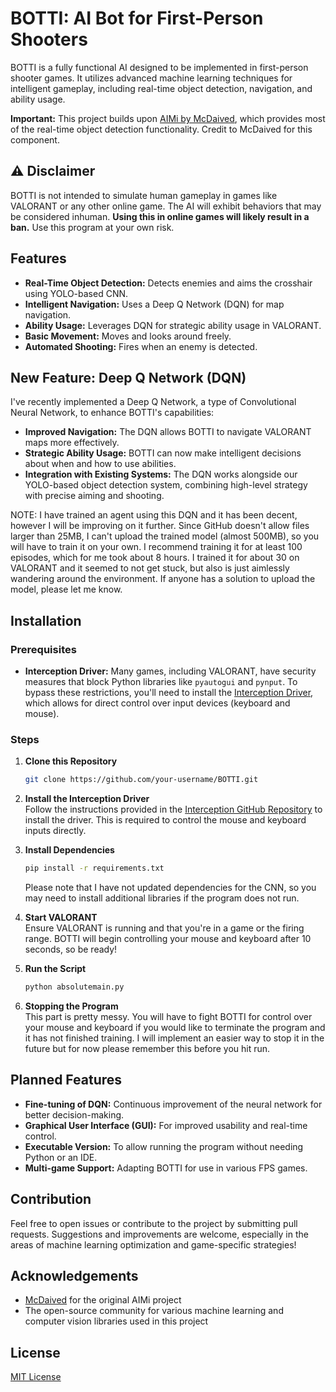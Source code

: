 # BOTTI: AI Bot for First-Person Shooters

BOTTI is a fully functional AI designed to be implemented in first-person shooter games. It utilizes advanced machine learning techniques for intelligent gameplay, including real-time object detection, navigation, and ability usage.

**Important:** This project builds upon [AIMi by McDaived](https://github.com/McDaived/AIMi), which provides most of the real-time object detection functionality. Credit to McDaived for this component.

## ⚠️ Disclaimer

BOTTI is not intended to simulate human gameplay in games like VALORANT or any other online game. The AI will exhibit behaviors that may be considered inhuman. **Using this in online games will likely result in a ban.** Use this program at your own risk.

## Features

- **Real-Time Object Detection:** Detects enemies and aims the crosshair using YOLO-based CNN.
- **Intelligent Navigation:** Uses a Deep Q Network (DQN) for map navigation.
- **Ability Usage:** Leverages DQN for strategic ability usage in VALORANT.
- **Basic Movement:** Moves and looks around freely.
- **Automated Shooting:** Fires when an enemy is detected.

## New Feature: Deep Q Network (DQN)

I've recently implemented a Deep Q Network, a type of Convolutional Neural Network, to enhance BOTTI's capabilities:

- **Improved Navigation:** The DQN allows BOTTI to navigate VALORANT maps more effectively.
- **Strategic Ability Usage:** BOTTI can now make intelligent decisions about when and how to use abilities.
- **Integration with Existing Systems:** The DQN works alongside our YOLO-based object detection system, combining high-level strategy with precise aiming and shooting.

NOTE: I have trained an agent using this DQN and it has been decent, however I will be improving on it further. Since GitHub doesn't allow files larger than 25MB, I can't upload the trained model (almost 500MB), so you will have to train it on your own. I recommend training it for at least 100 episodes, which for me took about 8 hours. I trained it for about 30 on VALORANT and it seemed to not get stuck, but also is just aimlessly wandering around the environment. If anyone has a solution to upload the model, please let me know.

## Installation

### Prerequisites

- **Interception Driver:** Many games, including VALORANT, have security measures that block Python libraries like `pyautogui` and `pynput`. To bypass these restrictions, you'll need to install the [Interception Driver](https://github.com/oblitum/Interception), which allows for direct control over input devices (keyboard and mouse).

### Steps

1. **Clone this Repository**
    ```bash
    git clone https://github.com/your-username/BOTTI.git
    ```
   
2. **Install the Interception Driver**  
   Follow the instructions provided in the [Interception GitHub Repository](https://github.com/oblitum/Interception) to install the driver. This is required to control the mouse and keyboard inputs directly.

3. **Install Dependencies**
    ```bash
    pip install -r requirements.txt
    ```
    Please note that I have not updated dependencies for the CNN, so you may need to install additional libraries if the program does not run.

4. **Start VALORANT**  
   Ensure VALORANT is running and that you're in a game or the firing range. BOTTI will begin controlling your mouse and keyboard after 10 seconds, so be ready!

5. **Run the Script**
    ```bash
    python absolutemain.py
    ```

6. **Stopping the Program**  
   This part is pretty messy. You will have to fight BOTTI for control over your mouse and keyboard if you would like to terminate the program and it has not         finished training. I will implement an easier way to stop it in the future but for now please remember this before you hit run.

## Planned Features

- **Fine-tuning of DQN:** Continuous improvement of the neural network for better decision-making.
- **Graphical User Interface (GUI):** For improved usability and real-time control.
- **Executable Version:** To allow running the program without needing Python or an IDE.
- **Multi-game Support:** Adapting BOTTI for use in various FPS games.

## Contribution

Feel free to open issues or contribute to the project by submitting pull requests. Suggestions and improvements are welcome, especially in the areas of machine learning optimization and game-specific strategies!

## Acknowledgements

- [McDaived](https://github.com/McDaived) for the original AIMi project
- The open-source community for various machine learning and computer vision libraries used in this project

## License

[MIT License](LICENSE)

